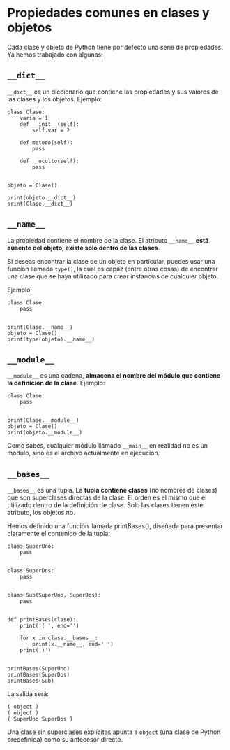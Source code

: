 # Propiedades comunes en clases y objetos

Cada clase y objeto de Python tiene por defecto una serie de propiedades. Ya hemos trabajado con algunas:

## `__dict__`

`__dict__` es un diccionario que contiene las propiedades y sus valores de las clases y los objetos. Ejemplo:

```
class Clase:
    varia = 1
    def __init__(self):
        self.var = 2

    def metodo(self):
        pass

    def __oculto(self):
        pass


objeto = Clase()

print(objeto.__dict__)
print(Clase.__dict__)
```

## `__name__`

La propiedad contiene el nombre de la clase. El atributo `__name__` **está ausente del objeto, existe solo dentro de las clases**.

Si deseas encontrar la clase de un objeto en particular, puedes usar una función llamada `type()`, la cual es capaz (entre otras cosas) de encontrar una clase que se haya utilizado para crear instancias de cualquier objeto.

Ejemplo:

```
class Clase:
    pass


print(Clase.__name__)
objeto = Clase()
print(type(objeto).__name__)
```

## `__module__`

`__module__` es una cadena, **almacena el nombre del módulo que contiene la definición de la clase**. Ejemplo:

```
class Clase:
    pass


print(Clase.__module__)
objeto = Clase()
print(objeto.__module__)
```

Como sabes, cualquier módulo llamado `__main__` en realidad no es un módulo, sino es el archivo actualmente en ejecución.

## `__bases__`

`__bases__` es una tupla. La **tupla contiene clases** (no nombres de clases) que son superclases directas de la clase. El orden es el mismo que el utilizado dentro de la definición de clase. Solo las clases tienen este atributo, los objetos no.

Hemos definido una función llamada printBases(), diseñada para presentar claramente el contenido de la tupla:

```
class SuperUno:
    pass


class SuperDos:
    pass


class Sub(SuperUno, SuperDos):
    pass


def printBases(clase):
    print('( ', end='')

    for x in clase.__bases__:
        print(x.__name__, end=' ')
    print(')')


printBases(SuperUno)
printBases(SuperDos)
printBases(Sub)
```

La salida será:

```
( object )
( object )
( SuperUno SuperDos )
```

Una clase sin superclases explícitas apunta a `object` (una clase de Python predefinida) como su antecesor directo.



